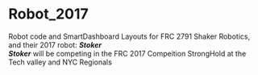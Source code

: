 # Robot_2017
Robot code and SmartDashboard Layouts for FRC 2791 Shaker Robotics, and their 2017 robot: __*Stoker*__<br/>
__*Stoker*__ will be competing in the FRC 2017 Compeition StrongHold at the Tech valley and NYC Regionals

